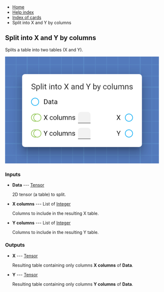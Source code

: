 <ul class="breadcrumb">
    <li><a href="">Home</a></li>
    <li><a href="help.html">Help index</a></li>
    <li><a href="cards/">Index of cards</a></li>
    <li>Split into X and Y by columns</li>
</ul>

## Split into X and Y by columns

Splits a table into two tables (X and Y).

![Split into X and Y by columns](assets/img/cards/splitIntoXAndYByColumns.png)


### Inputs


* **Data** --- [Tensor](types/Tensor.html)

  2D tensor (a table) to split.

* **X columns** --- List of [Integer](types/Integer.html)

  Columns to include in the resulting X table.

* **Y columns** --- List of [Integer](types/Integer.html)

  Columns to include in the resulting Y table.





### Outputs


* **X** --- [Tensor](types/Tensor.html)

  Resulting table containing only columns **X columns** of **Data**.

* **Y** --- [Tensor](types/Tensor.html)

  Resulting table containing only columns **Y columns** of **Data**.





